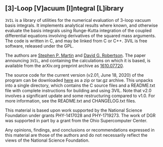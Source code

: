 ## [3]-Loop [V]acuum [I]ntegral [L]ibrary

`3VIL` is a library of utilities for the numerical evaluation of 3-loop vacuum basis integrals. It implements analytical results where known, and otherwise evaluate the basis integrals using Runge-Kutta integration of the coupled differential equations involving derivatives of the squared mass arguments. The code is written in C, and may be linked from C or C++. 3VIL is free software, released under the GPL.

The authors are [Stephen P. Martin](https://www.niu.edu/spmartin/) and [David G. Robertson](http://faculty.otterbein.edu/drobertson). The paper announcing `3VIL`, and containing the calculations on which it is based, is available from the arXiv.org preprint archive as [1610.07720](https://arxiv.org/abs/1610.07720).

The source code for the current version (v2.01, June 18, 2020) of the program can be downloaded [here](https://github.com/davidgrobertson/3VIL/releases/tag/v2.01) as a zip or tar.gz archive. This unpacks into a single directory, which contains the C source files and a README.txt file with complete instructions for building and using 3VIL. Note that v2.0 involves a significant update and some restructuring compared to v1.0. For more information, see the README.txt and CHANGELOG.txt files.

This material is based upon work supported by the National Science Foundation under grants PHY-1417028 and PHY-1719273. The work of DGR was supported in part by a grant from the Ohio Supercomputer Center.

Any opinions, findings, and conclusions or recommendations expressed in this material are those of the authors and do not necessarily reflect the views of the National Science Foundation. 
